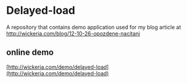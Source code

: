 Delayed-load
============

A repository that contains demo application used for my blog article at http://wickeria.com/blog/12-10-26-opozdene-nacitani

online demo
-----------

[http://wickeria.com/demo/delayed-load](http://wickeria.com/demo/delayed-load)
